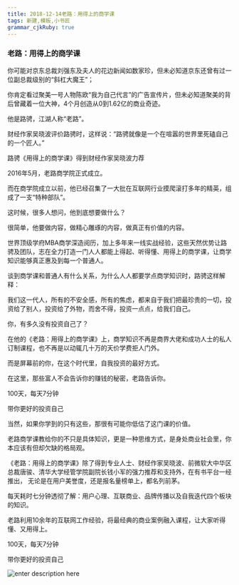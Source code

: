 ```yaml
---
title: 2018-12-14老路：用得上的商学课
tags: 新建,模板,小书匠
grammar_cjkRuby: true
---
```



### 老路：用得上的商学课

你可能对京东总裁刘强东及夫人的花边新闻如数家珍，但未必知道京东还曾有过一位副总裁级别的“斜杠大魔王”；

你肯定看过聚美一号人物陈欧“我为自己代言”的广告宣传片，但未必知道聚美的背后曾藏着一位大神，4个月创造从0到1.62亿的商业奇迹。

他是路骋，江湖人称“老路”。

财经作家吴晓波评价路骋时，这样说：“路骋就像是一个在喧嚣的世界里死磕自己的一个匠人。”

路骋《用得上的商学课》得到财经作家吴晓波力荐

2016年5月，老路商学院正式成立。

而在商学院成立以前，他已经召集了一大批在互联网行业摸爬滚打多年的精英，组成了一支“特种部队”。

这时候，很多人想问，他到底想要做什么？

很简单，他要做内容，做精心雕琢的内容，做真正有价值的内容。

世界顶级学府MBA商学深造阅历，加上多年来一线实战经验，这些天然优势让路骋及团队，志在全力打造一门人人都能上得起、听得懂、用得上的商学课，让商学知识能够真正惠及到每一个普通人。

谈到商学课和普通人有什么关系，为什么人人都要学点商学知识时，路骋这样解释：

我们这一代人，所有的不安全感，所有的焦虑，都来自于我们把最珍贵的一切，投资给了别人，投资给了外物，而舍不得，投资一点点，给我们自己。

你，有多久没有投资自己了？

在他的《老路：用得上的商学课》上，商学知识不再是商界大佬和成功人士的私人订制课程，也不再是以动辄几十万的天价学费拒人门外。

而是屏幕前的你，在这个时代里，自我投资的最好方式。

在这里，那些富人不会告诉你的赚钱的秘密，老路告诉你。

100天，每天7分钟

带你更好的投资自己

当然，如果你学到的只有这些，那很有可能你低估了这门课的价值。

老路商学课教给你的不只是具体知识，更是一种思维方式，是身处商业社会里，你本应该有但却欠缺的格局观。

《老路：用得上的商学课》除了得到专业人士、财经作家吴晓波、前微软大中华区总裁唐骏、清华大学经管学院副院长钱小军的强力推荐和支持外，在有书平台一经推出， 无论是在用户美誉度，还是报名量榜单上，都名列前茅。

每天耗时七分钟透彻了解：用户心理、互联商业、品牌传播以及自我迭代四个板块的知识。

老路利用10余年的互联网工作经验，将最经典的商业案例融入课程，让大家听得懂、又用得上。

100天，每天7分钟

带你更好的投资自己

![enter description here](http://pi435yqnr.bkt.clouddn.com/小书匠/1.jpg)